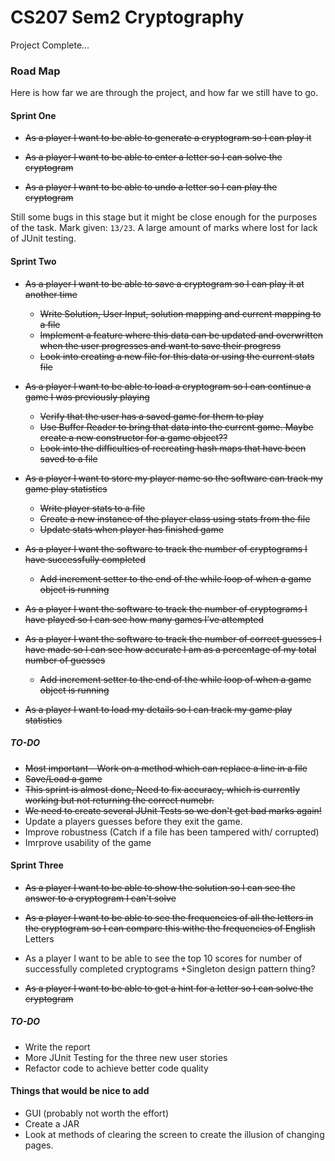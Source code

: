 # CS207 Sem2 Cryptography 

Project Complete... 

### Road Map
Here is how far we are through the project, and how far we still have to go.

#### Sprint One 
+ ~~As a player I want to be able to generate a cryptogram so I can play it~~ 

+ ~~As a player I want to be able to enter a letter so I can solve the cryptogram~~

+ ~~As a player I want to be able to undo a letter so I can play the cryptogram~~

Still some bugs in this stage but it might be close enough for the purposes of the task. Mark given: `13/23`. A large amount of marks where lost for lack of JUnit testing. 


#### Sprint Two
+ ~~As a player I want to be able to save a cryptogram so I can play it at another time~~
     + ~~Write Solution, User Input, solution mapping and current mapping to a file~~
     + ~~Implement a feature where this data can be updated and overwritten when the user progresses and want to save their progress~~
     + ~~Look into creating a new file for this data or using the current stats file~~

+ ~~As a player I want to be able to load a cryptogram so I can continue a game I was previously playing~~
     + ~~Verify that the user has a saved game for them to play~~
     + ~~Use Buffer Reader to bring that data into the current game. Maybe create a new constructor for a game object??~~
     + ~~Look into the difficulties of recreating hash maps that have been saved to a file~~

+ ~~As a player I want to store my player name so the software can track my game play statistics~~
     + ~~Write player stats to a file~~
     + ~~Create a new instance of the player class using stats from the file~~
     + ~~Update stats when player has finished game~~

+ ~~As a player I want the software to track the number of cryptograms I have successfully completed~~
     + ~~Add increment setter to the end of the while loop of when a game object is running~~

+ ~~As a player I want the software to track the number of cryptograms I have played so I can see how many games I’ve attempted~~

+ ~~As a player I want the software to track the number of correct guesses I have made so I can see how accurate I am as a percentage of my total number of guesses~~ 
    + ~~Add increment setter to the end of the while loop of when a game object is running~~

+ ~~As a player I want to load my details so I can track my game play statistics~~ 

##### TO-DO 
+ ~~Most important - Work on a method which can replace a line in a file~~
+ ~~Save/Load a game~~
+ ~~This sprint is almost done, Need to fix accuracy, which is currently working but not returning the correct numebr.~~
+ ~~We need to create several JUnit Tests so we don't get bad marks again!~~
+ Update a players guesses before they exit the game.
+ Improve robustness (Catch if a file has been tampered with/ corrupted)
+ Imrprove usability of the game



#### Sprint Three
+ ~~As a player I want to be able to show the solution so I can see the answer to a cryptogram I can't solve~~

+ ~~As a player I want to be able to see the frequencies of all the letters in the cryptogram so I can compare this withe the frequencies of English~~ Letters

+ As a player I want to be able to see the top 10 scores for number of successfully completed cryptograms 
     +Singleton design pattern thing?

+ ~~As a player I want to be able to get a hint for a letter so I can solve the cryptogram~~

##### TO-DO 
+ Write the report
+ More JUnit Testing for the three new user stories 
+ Refactor code to achieve better code quality 




#### Things that would be nice to add 
+ GUI (probably not worth the effort)
+ Create a JAR
+ Look at methods of clearing the screen to create the illusion of changing pages.

